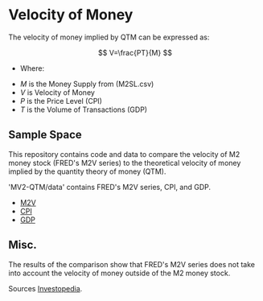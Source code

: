 # Velocity of Money
The velocity of money implied by QTM can be expressed as:

$$ V=\frac{PT}{M} $$

- Where: 

* $M$ is the Money Supply from (M2SL.csv)
* $V$ is Velocity of Money
* $P$ is the Price Level (CPI) 
* $T$ is the Volume of Transactions (GDP)

## Sample Space
This repository contains code and data to compare the velocity of M2 money stock (FRED's M2V series) to the theoretical velocity of money implied by the quantity theory of money (QTM).

'MV2-QTM/data' contains FRED's M2V series, CPI, and GDP.

* [M2V](https://fred.stlouisfed.org/series/M2V)
* [CPI](https://fred.stlouisfed.org/series/CPIAUCSL)
* [GDP](https://fred.stlouisfed.org/series/GDP)

## Misc.
The results of the comparison show that FRED's M2V series does not take into account the velocity of money outside of the M2 money stock.

Sources [Investopedia](https://www.investopedia.com/insights/what-is-the-quantity-theory-of-money/).

